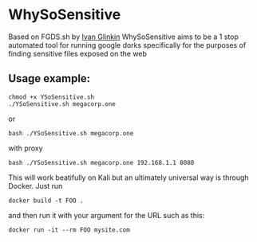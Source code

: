# WhySoSensitive


Based on FGDS.sh by [Ivan Glinkin](https://github.com/ivanglinkin) WhySoSensitive aims to be a 1 stop automated tool for running google dorks specifically for the purposes of finding sensitive files exposed on the web

Usage example:
--------------
```
chmod +x YSoSensitive.sh
./YSoSensitive.sh megacorp.one
```
or
```
bash ./YSoSensitive.sh megacorp.one
```

with proxy

```
bash ./YSoSensitive.sh megacorp.one 192.168.1.1 8080
```

This will work beatifully on Kali but an ultimately universal way is through Docker. Just run 

```
docker build -t FOO .
```

and then run it with your argument for the URL such as this:

```
docker run -it --rm FOO mysite.com
```

